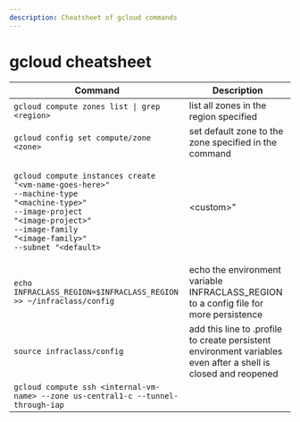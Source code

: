 ```yaml
---
description: Cheatsheet of gcloud commands
---
```


# gcloud cheatsheet



| Command                                                                                                                                                                                                                                                                                                 | Description                                                                                                     |
| ------------------------------------------------------------------------------------------------------------------------------------------------------------------------------------------------------------------------------------------------------------------------------------------------------- | --------------------------------------------------------------------------------------------------------------- |
| `gcloud compute zones list \| grep <region>`                                                                                                                                                                                                                                                            | list all zones in the region specified                                                                          |
| `gcloud config set compute/zone <zone>`                                                                                                                                                                                                                                                                 | set default zone to the zone specified in the command                                                           |
| <p><code>gcloud compute instances create "&#x3C;vm-name-goes-here>"</code><br><code>--machine-type "&#x3C;machine-type>"</code><br><code>--image-project "&#x3C;image-project>"</code><br><code>--image-family "&#x3C;image-family>"</code><br><code>--subnet "&#x3C;default>|&#x3C;custom>"</code></p> | create a Compute Engine VM instance                                                                             |
| `echo INFRACLASS_REGION=$INFRACLASS_REGION >> ~/infraclass/config`                                                                                                                                                                                                                                      | echo the environment variable INFRACLASS\_REGION to a config file for more persistence                          |
| `source infraclass/config`                                                                                                                                                                                                                                                                              | add this line to .profile to create persistent environment variables even after a shell is closed and reopened  |
| `gcloud compute ssh <internal-vm-name> --zone us-central1-c --tunnel-through-iap`                                                                                                                                                                                                                       |                                                                                                                 |
